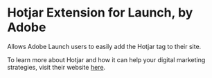 # Hotjar Extension for Launch, by Adobe

Allows Adobe Launch users to easily add the Hotjar tag to their site.

To learn more about Hotjar and how it can help your digital marketing strategies, visit their website [here](https://www.hotjar.com/).